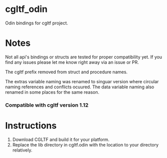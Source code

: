 # cgltf_odin
Odin bindings for cgltf project.

# Notes
Not all api's bindings or structs are tested for proper compatibility yet.
If you find any issues please let me know right away via an issue or PR.

The cgltf prefix removed from struct and procedure names.

The extras variable naming was renamed to singuar version where circular naming references and conflicts ocuured.
The data variable naming also renamed in some places for the same reason.

### Compatible with cgltf version 1.12

# Instructions

1. Download CGLTF and build it for your platform.
2. Replace the lib directory in cgltf.odin with the location to your directory relatively.

